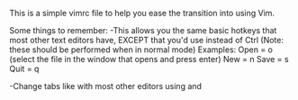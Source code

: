 This is a simple vimrc file to help you ease the transition into using Vim.

Some things to remember:
  -This allows you the same basic hotkeys that most other text editors have, EXCEPT that you'd use <Space> instead of Ctrl
    (Note: these should be performed when in normal mode)
    Examples:
      Open = <Space>o   (select the file in the window that opens and press enter)
      New  = <Space>n
      Save = <Space>s
      Quit = <Space>q

  -Change tabs like with most other editors using <Ctrl-Tab> and <Ctrl-Shift-Tab>

